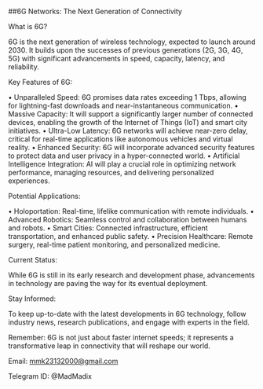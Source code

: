 ##6G Networks: The Next Generation of Connectivity

What is 6G?

6G is the next generation of wireless technology, expected to launch around 2030. It builds upon the successes of previous generations (2G, 3G, 4G, 5G) with significant advancements in speed, capacity, latency, and reliability.

Key Features of 6G:

• Unparalleled Speed: 6G promises data rates exceeding 1 Tbps, allowing for lightning-fast downloads and near-instantaneous communication.
• Massive Capacity: It will support a significantly larger number of connected devices, enabling the growth of the Internet of Things (IoT) and smart city initiatives.
• Ultra-Low Latency: 6G networks will achieve near-zero delay, critical for real-time applications like autonomous vehicles and virtual reality.
• Enhanced Security: 6G will incorporate advanced security features to protect data and user privacy in a hyper-connected world.
• Artificial Intelligence Integration: AI will play a crucial role in optimizing network performance, managing resources, and delivering personalized experiences.

Potential Applications:

• Holoportation: Real-time, lifelike communication with remote individuals.
• Advanced Robotics: Seamless control and collaboration between humans and robots.
• Smart Cities: Connected infrastructure, efficient transportation, and enhanced public safety.
• Precision Healthcare: Remote surgery, real-time patient monitoring, and personalized medicine.

Current Status:

While 6G is still in its early research and development phase, advancements in technology are paving the way for its eventual deployment.

Stay Informed:

To keep up-to-date with the latest developments in 6G technology, follow industry news, research publications, and engage with experts in the field. 

Remember: 6G is not just about faster internet speeds; it represents a transformative leap in connectivity that will reshape our world.

Email: mmk23132000@gmail.com

Telegram ID: @MadMadix
